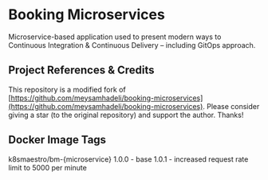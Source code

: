 # Booking Microservices

Microservice-based application used to present modern ways to Continuous Integration & Continuous Delivery – including GitOps approach.

## Project References & Credits

This repository is a modified fork of [https://github.com/meysamhadeli/booking-microservices](https://github.com/meysamhadeli/booking-microservices). Please consider giving a star (to the original repository) and support the author. Thanks!

## Docker Image Tags
k8smaestro/bm-{microservice}
1.0.0 - base
1.0.1 - increased request rate limit to 5000 per minute
